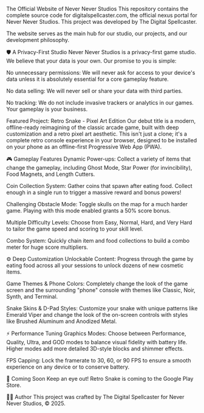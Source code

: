 The Official Website of Never Never Studios
This repository contains the complete source code for digitalspellcaster.com, the official nexus portal for Never Never Studios. This project was developed by The Digital Spellcaster.

The website serves as the main hub for our studio, our projects, and our development philosophy.

🛡️ A Privacy-First Studio
Never Never Studios is a privacy-first game studio. We believe that your data is your own. Our promise to you is simple:

No unnecessary permissions: We will never ask for access to your device's data unless it is absolutely essential for a core gameplay feature.

No data selling: We will never sell or share your data with third parties.

No tracking: We do not include invasive trackers or analytics in our games. Your gameplay is your business.

Featured Project: Retro Snake - Pixel Art Edition
Our debut title is a modern, offline-ready reimagining of the classic arcade game, built with deep customization and a retro pixel art aesthetic. This isn't just a clone; it's a complete retro console experience in your browser, designed to be installed on your phone as an offline-first Progressive Web App (PWA).

🎮 Gameplay Features
Dynamic Power-ups: Collect a variety of items that change the gameplay, including Ghost Mode, Star Power (for invincibility), Food Magnets, and Length Cutters.

Coin Collection System: Gather coins that spawn after eating food. Collect enough in a single run to trigger a massive reward and bonus powers!

Challenging Obstacle Mode: Toggle skulls on the map for a much harder game. Playing with this mode enabled grants a 50% score bonus.

Multiple Difficulty Levels: Choose from Easy, Normal, Hard, and Very Hard to tailor the game speed and scoring to your skill level.

Combo System: Quickly chain item and food collections to build a combo meter for huge score multipliers.

⚙️ Deep Customization
Unlockable Content: Progress through the game by eating food across all your sessions to unlock dozens of new cosmetic items.

Game Themes & Phone Colors: Completely change the look of the game screen and the surrounding "phone" console with themes like Classic, Noir, Synth, and Terminal.

Snake Skins & D-Pad Styles: Customize your snake with unique patterns like Emerald Viper and change the look of the on-screen controls with styles like Brushed Aluminum and Anodized Metal.

⚡ Performance Tuning
Graphics Modes: Choose between Performance, Quality, Ultra, and GOD modes to balance visual fidelity with battery life. Higher modes add more detailed 3D-style blocks and shimmer effects.

FPS Capping: Lock the framerate to 30, 60, or 90 FPS to ensure a smooth experience on any device or to conserve battery.

🚀 Coming Soon
Keep an eye out! Retro Snake is coming to the Google Play Store.

🧙‍♂️ Author
This project was crafted by The Digital Spellcaster for Never Never Studios, © 2025.
